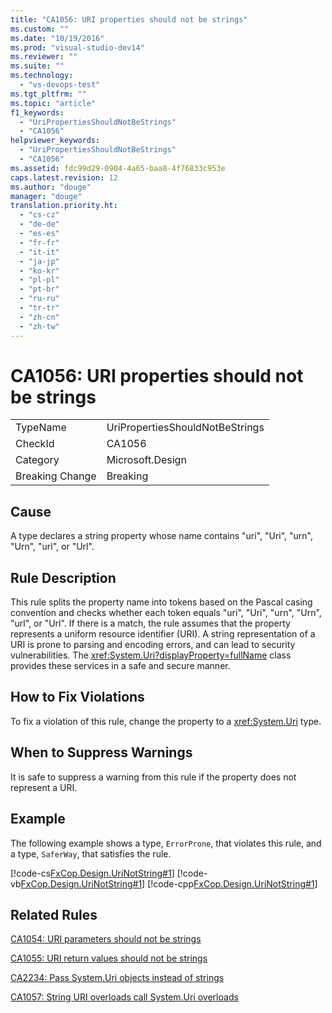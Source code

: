 ```yaml
---
title: "CA1056: URI properties should not be strings"
ms.custom: ""
ms.date: "10/19/2016"
ms.prod: "visual-studio-dev14"
ms.reviewer: ""
ms.suite: ""
ms.technology: 
  - "vs-devops-test"
ms.tgt_pltfrm: ""
ms.topic: "article"
f1_keywords: 
  - "UriPropertiesShouldNotBeStrings"
  - "CA1056"
helpviewer_keywords: 
  - "UriPropertiesShouldNotBeStrings"
  - "CA1056"
ms.assetid: fdc99d29-0904-4a65-baa8-4f76833c953e
caps.latest.revision: 12
ms.author: "douge"
manager: "douge"
translation.priority.ht: 
  - "cs-cz"
  - "de-de"
  - "es-es"
  - "fr-fr"
  - "it-it"
  - "ja-jp"
  - "ko-kr"
  - "pl-pl"
  - "pt-br"
  - "ru-ru"
  - "tr-tr"
  - "zh-cn"
  - "zh-tw"
---
```

# CA1056: URI properties should not be strings
|||  
|-|-|  
|TypeName|UriPropertiesShouldNotBeStrings|  
|CheckId|CA1056|  
|Category|Microsoft.Design|  
|Breaking Change|Breaking|  
  
## Cause  
 A type declares a string property whose name contains "uri", "Uri", "urn", "Urn", "url", or "Url".  
  
## Rule Description  
 This rule splits the property name into tokens based on the Pascal casing convention and checks whether each token equals "uri", "Uri", "urn", "Urn", "url", or "Url". If there is a match, the rule assumes that the property represents a uniform resource identifier (URI). A string representation of a URI is prone to parsing and encoding errors, and can lead to security vulnerabilities. The <xref:System.Uri?displayProperty=fullName> class provides these services in a safe and secure manner.  
  
## How to Fix Violations  
 To fix a violation of this rule, change the property to a <xref:System.Uri> type.  
  
## When to Suppress Warnings  
 It is safe to suppress a warning from this rule if the property does not represent a URI.  
  
## Example  
 The following example shows a type, `ErrorProne`, that violates this rule, and a type, `SaferWay`, that satisfies the rule.  
  
 [!code-cs[FxCop.Design.UriNotString#1](../code-quality/codesnippet/CSharp/ca1056--uri-properties-should-not-be-strings_1.cs)]
 [!code-vb[FxCop.Design.UriNotString#1](../code-quality/codesnippet/VisualBasic/ca1056--uri-properties-should-not-be-strings_1.vb)]
 [!code-cpp[FxCop.Design.UriNotString#1](../code-quality/codesnippet/CPP/ca1056--uri-properties-should-not-be-strings_1.cpp)]  
  
## Related Rules  
 [CA1054: URI parameters should not be strings](../code-quality/ca1054--uri-parameters-should-not-be-strings.md)  
  
 [CA1055: URI return values should not be strings](../code-quality/ca1055--uri-return-values-should-not-be-strings.md)  
  
 [CA2234: Pass System.Uri objects instead of strings](../code-quality/ca2234--pass-system.uri-objects-instead-of-strings.md)  
  
 [CA1057: String URI overloads call System.Uri overloads](../code-quality/ca1057--string-uri-overloads-call-system.uri-overloads.md)